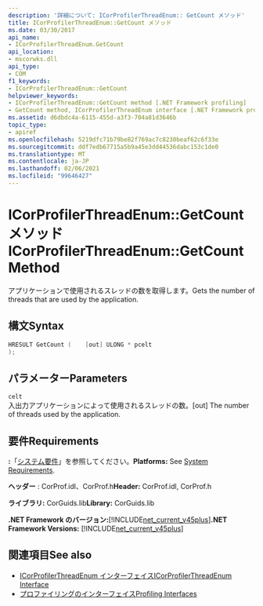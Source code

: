 ```yaml
---
description: '詳細について: ICorProfilerThreadEnum:: GetCount メソッド'
title: ICorProfilerThreadEnum::GetCount メソッド
ms.date: 03/30/2017
api_name:
- ICorProfilerThreadEnum.GetCount
api_location:
- mscorwks.dll
api_type:
- COM
f1_keywords:
- ICorProfilerThreadEnum::GetCount
helpviewer_keywords:
- ICorProfilerThreadEnum::GetCount method [.NET Framework profiling]
- GetCount method, ICorProfilerThreadEnum interface [.NET Framework profiling]
ms.assetid: d6dbdc4a-6115-455d-a3f3-704a81d3646b
topic_type:
- apiref
ms.openlocfilehash: 5219dfc71b79be82f769ac7c8230beaf62c6f33e
ms.sourcegitcommit: ddf7edb67715a5b9a45e3dd44536dabc153c1de0
ms.translationtype: MT
ms.contentlocale: ja-JP
ms.lasthandoff: 02/06/2021
ms.locfileid: "99646427"
---
```

# <a name="icorprofilerthreadenumgetcount-method"></a><span data-ttu-id="ab836-103">ICorProfilerThreadEnum::GetCount メソッド</span><span class="sxs-lookup"><span data-stu-id="ab836-103">ICorProfilerThreadEnum::GetCount Method</span></span>

<span data-ttu-id="ab836-104">アプリケーションで使用されるスレッドの数を取得します。</span><span class="sxs-lookup"><span data-stu-id="ab836-104">Gets the number of threads that are used by the application.</span></span>  
  
## <a name="syntax"></a><span data-ttu-id="ab836-105">構文</span><span class="sxs-lookup"><span data-stu-id="ab836-105">Syntax</span></span>  
  
```cpp  
HRESULT GetCount (    [out] ULONG * pcelt  
);  
```  
  
## <a name="parameters"></a><span data-ttu-id="ab836-106">パラメーター</span><span class="sxs-lookup"><span data-stu-id="ab836-106">Parameters</span></span>  

 `celt`  
 <span data-ttu-id="ab836-107">入出力アプリケーションによって使用されるスレッドの数。</span><span class="sxs-lookup"><span data-stu-id="ab836-107">[out] The number of threads used by the application.</span></span>  
  
## <a name="requirements"></a><span data-ttu-id="ab836-108">要件</span><span class="sxs-lookup"><span data-stu-id="ab836-108">Requirements</span></span>  

 <span data-ttu-id="ab836-109">**:**「[システム要件](../../get-started/system-requirements.md)」を参照してください。</span><span class="sxs-lookup"><span data-stu-id="ab836-109">**Platforms:** See [System Requirements](../../get-started/system-requirements.md).</span></span>  
  
 <span data-ttu-id="ab836-110">**ヘッダー** : CorProf.idl、CorProf.h</span><span class="sxs-lookup"><span data-stu-id="ab836-110">**Header:** CorProf.idl, CorProf.h</span></span>  
  
 <span data-ttu-id="ab836-111">**ライブラリ:** CorGuids.lib</span><span class="sxs-lookup"><span data-stu-id="ab836-111">**Library:** CorGuids.lib</span></span>  
  
 <span data-ttu-id="ab836-112">**.NET Framework のバージョン:**[!INCLUDE[net_current_v45plus](../../../../includes/net-current-v45plus-md.md)]</span><span class="sxs-lookup"><span data-stu-id="ab836-112">**.NET Framework Versions:** [!INCLUDE[net_current_v45plus](../../../../includes/net-current-v45plus-md.md)]</span></span>  
  
## <a name="see-also"></a><span data-ttu-id="ab836-113">関連項目</span><span class="sxs-lookup"><span data-stu-id="ab836-113">See also</span></span>

- [<span data-ttu-id="ab836-114">ICorProfilerThreadEnum インターフェイス</span><span class="sxs-lookup"><span data-stu-id="ab836-114">ICorProfilerThreadEnum Interface</span></span>](icorprofilerthreadenum-interface.md)
- [<span data-ttu-id="ab836-115">プロファイリングのインターフェイス</span><span class="sxs-lookup"><span data-stu-id="ab836-115">Profiling Interfaces</span></span>](profiling-interfaces.md)
